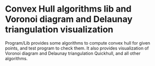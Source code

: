# Convex Hull algorithms lib and Voronoi diagram and Delaunay triangulation visualization
Program/Lib provides some algorithms to compute convex hull for given points, and test program to check them.
It also provides visualization of Voronoi diagram and Delaunay triangulation Quickhull, and all other algorithms.
